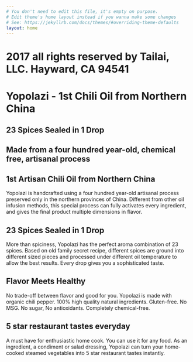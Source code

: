 ```yaml
---
# You don't need to edit this file, it's empty on purpose.
# Edit theme's home layout instead if you wanna make some changes
# See: https://jekyllrb.com/docs/themes/#overriding-theme-defaults
layout: home
---
```


# 2017 all rights reserved by Tailai, LLC. Hayward, CA 94541
# Yopolazi - 1st Chili Oil from Northern China
## 23 Spices Sealed in 1 Drop
## Made from a four hundred year-old, chemical free, artisanal process 

## 1st Artisan Chili Oil from Northern China


Yopolazi is handcrafted using a four hundred year-old artisanal process preserved only in the northern provinces of China. Different from other oil infusion methods, this special process can fully activates every ingredient, and gives the final product multiple dimensions in flavor. 

## 23 Spices Sealed in 1 Drop

More than spiciness, Yopolazi has the perfect aroma combination of 23 spices. Based on old family secret recipe, different spices are ground into different sized pieces and processed under different oil temperature to allow the best results. Every drop gives you a sophisticated taste. 


## Flavor Meets Healthy

No trade-off between flavor and good for you. Yopolazi is made with organic chili pepper. 100% high quality natural ingredients. Gluten-free. No MSG. No sugar, No antioxidants. Completely chemical-free.  


## 5 star restaurant tastes everyday 

A must have for enthusiastic home cook. You can use it for any food. As an ingredient, a condiment or salad dressing, Yopolazi can turn your home-cooked steamed vegetables into 5 star restaurant tastes instantly. 

